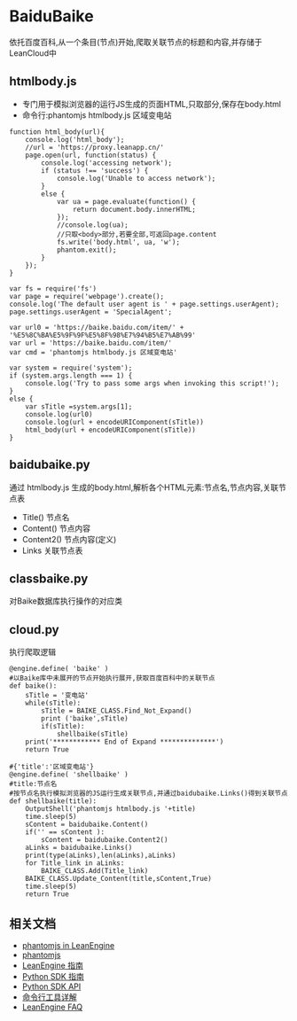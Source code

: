 # BaiduBaike

依托百度百科,从一个条目(节点)开始,爬取关联节点的标题和内容,并存储于LeanCloud中

## htmlbody.js

* 专门用于模拟浏览器的运行JS生成的页面HTML,只取<body>部分,保存在body.html
* 命令行:phantomjs htmlbody.js 区域变电站

```
function html_body(url){
    console.log('html_body');
    //url = 'https://proxy.leanapp.cn/'
    page.open(url, function(status) {
        console.log('accessing network');
        if (status !== 'success') {
            console.log('Unable to access network');
        }
        else {
            var ua = page.evaluate(function() {
                return document.body.innerHTML;
            });
            //console.log(ua);
            //只取<body>部分,若要全部,可返回page.content
            fs.write('body.html', ua, 'w');
            phantom.exit();
        }
    });
}

var fs = require('fs')
var page = require('webpage').create();
console.log('The default user agent is ' + page.settings.userAgent);
page.settings.userAgent = 'SpecialAgent';

var url0 = 'https://baike.baidu.com/item/' + '%E5%8C%BA%E5%9F%9F%E5%8F%98%E7%94%B5%E7%AB%99'
var url = 'https://baike.baidu.com/item/'
var cmd = 'phantomjs htmlbody.js 区域变电站'

var system = require('system');
if (system.args.length === 1) {
    console.log('Try to pass some args when invoking this script!');
}
else {
    var sTitle =system.args[1];
    console.log(url0)
    console.log(url + encodeURIComponent(sTitle))
    html_body(url + encodeURIComponent(sTitle))
}
```

## baidubaike.py
通过 htmlbody.js 生成的body.html,解析各个HTML元素:节点名,节点内容,关联节点表
* Title() 节点名
* Content() 节点内容
* Content2() 节点内容(定义)
* Links 关联节点表

## classbaike.py

对Baike数据库执行操作的对应类

## cloud.py

执行爬取逻辑

```
@engine.define( 'baike' )
#以Baike库中未展开的节点开始执行展开,获取百度百科中的关联节点
def baike():
	sTitle = '变电站'
	while(sTitle):
		sTitle = BAIKE_CLASS.Find_Not_Expand()
		print ('baike',sTitle)
		if(sTitle):
			shellbaike(sTitle)
	print('************ End of Expand **************')
	return True
```

```
#{'title':'区域变电站'}
@engine.define( 'shellbaike' )
#title:节点名
#按节点名执行模拟浏览器的JS运行生成关联节点,并通过baidubaike.Links()得到关联节点
def shellbaike(title):
	OutputShell('phantomjs htmlbody.js '+title)
	time.sleep(5)
	sContent = baidubaike.Content()
	if('' == sContent ):
		sContent = baidubaike.Content2()
	aLinks = baidubaike.Links()
	print(type(aLinks),len(aLinks),aLinks)
	for Title_link in aLinks:
		BAIKE_CLASS.Add(Title_link)
	BAIKE_CLASS.Update_Content(title,sContent,True)
	time.sleep(5)
	return True
```

## 相关文档

* [phantomjs in LeanEngine](https://leancloud.cn/docs/leanengine_webhosting_guide-python.html#hash-1294723055)
* [phantomjs](http://phantomjs.org)
* [LeanEngine 指南](https://leancloud.cn/docs/leanengine_guide.html)
* [Python SDK 指南](https://leancloud.cn/docs/python_guide.html)
* [Python SDK API](https://leancloud.cn/docs/api/python/index.html)
* [命令行工具详解](https://leancloud.cn/docs/cloud_code_commandline.html)
* [LeanEngine FAQ](https://leancloud.cn/docs/cloud_code_faq.html)


